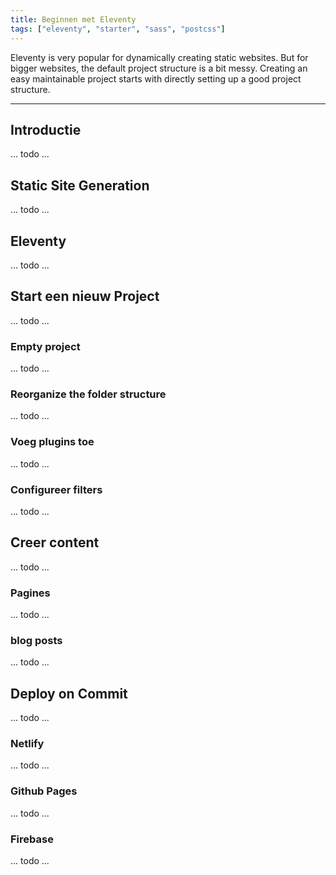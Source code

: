 ```yaml
---
title: Beginnen met Eleventy
tags: ["eleventy", "starter", "sass", "postcss"]
---
```


Eleventy is very popular for dynamically creating static websites. But for bigger websites, the default project structure is a bit messy. Creating an easy maintainable project starts
with directly setting up a good project structure.

---

## Introductie

... todo ...

## Static Site Generation

... todo ...

## Eleventy

... todo ...

## Start een nieuw Project

... todo ...

### Empty project

... todo ...

### Reorganize the folder structure

... todo ...

### Voeg plugins toe

... todo ...

### Configureer filters

... todo ...

## Creer content

... todo ...

### Pagines

... todo ...

### blog posts

... todo ...

## Deploy on Commit

... todo ...

### Netlify

... todo ...

### Github Pages

... todo ...

### Firebase

... todo ...
